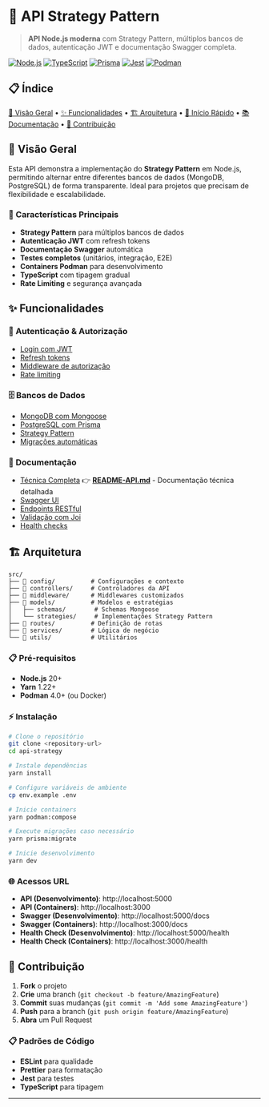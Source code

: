 # 🚀 API Strategy Pattern

> **API Node.js moderna** com Strategy Pattern, múltiplos bancos de dados, autenticação JWT e documentação Swagger completa.

[![Node.js](https://img.shields.io/badge/Node.js-20+-green.svg)](https://nodejs.org/)
[![TypeScript](https://img.shields.io/badge/TypeScript-5.9+-blue.svg)](https://www.typescriptlang.org/)
[![Prisma](https://img.shields.io/badge/Prisma-6.16+-purple.svg)](https://www.prisma.io/)
[![Jest](https://img.shields.io/badge/Jest-30+-red.svg)](https://jestjs.io/)
[![Podman](https://img.shields.io/badge/Podman-4.0+-orange.svg)](https://podman.io/)

## 📋 Índice

<a href="#visão-geral">🎯 Visão Geral</a> •
<a href="#funcionalidades">✨ Funcionalidades</a> •
<a href="#arquitetura">🏗️ Arquitetura</a> •
<a href="#início-rápido">🚀 Início Rápido</a> •
<a href="#documentação">📚 Documentação</a> •
<a href="#contribuição">🤝 Contribuição</a>

## 🎯 Visão Geral

Esta API demonstra a implementação do **Strategy Pattern** em Node.js, permitindo alternar entre diferentes bancos de dados (MongoDB, PostgreSQL) de forma transparente. Ideal para projetos que precisam de flexibilidade e escalabilidade.

### 🎨 Características Principais

- **Strategy Pattern** para múltiplos bancos de dados
- **Autenticação JWT** com refresh tokens
- **Documentação Swagger** automática
- **Testes completos** (unitários, integração, E2E)
- **Containers Podman** para desenvolvimento
- **TypeScript** com tipagem gradual
- **Rate Limiting** e segurança avançada

## ✨ Funcionalidades

### 🔐 Autenticação & Autorização
- [Login com JWT](#-autenticação)
- [Refresh tokens](#-refresh-tokens)
- [Middleware de autorização](#-middleware)
- [Rate limiting](#-rate-limiting)

### 🗄️ Bancos de Dados
- [MongoDB com Mongoose](#-mongodb)
- [PostgreSQL com Prisma](#-postgresql)
- [Strategy Pattern](#-strategy-pattern)
- [Migrações automáticas](#-migrações)

### 📖 Documentação
- [Técnica Completa](#-técnica-completa)
👉 **[README-API.md](./README-API.md)** - Documentação técnica detalhada
- [Swagger UI](#-swagger-ui)
- [Endpoints RESTful](#-endpoints)
- [Validação com Joi](#-validação)
- [Health checks](#-health-checks)

## 🏗️ Arquitetura

```
src/
├── 📁 config/          # Configurações e contexto
├── 📁 controllers/     # Controladores da API
├── 📁 middleware/      # Middlewares customizados
├── 📁 models/          # Modelos e estratégias
│   ├── schemas/        # Schemas Mongoose
│   └── strategies/     # Implementações Strategy Pattern
├── 📁 routes/          # Definição de rotas
├── 📁 services/        # Lógica de negócio
└── 📁 utils/           # Utilitários
```


### 📋 Pré-requisitos

- **Node.js** 20+
- **Yarn** 1.22+
- **Podman** 4.0+ (ou Docker)

### ⚡ Instalação

```bash
# Clone o repositório
git clone <repository-url>
cd api-strategy

# Instale dependências
yarn install

# Configure variáveis de ambiente
cp env.example .env

# Inicie containers
yarn podman:compose

# Execute migrações caso necessário
yarn prisma:migrate

# Inicie desenvolvimento
yarn dev
```

### 🌐 Acessos URL

- **API (Desenvolvimento)**: http://localhost:5000
- **API (Containers)**: http://localhost:3000
- **Swagger (Desenvolvimento)**: http://localhost:5000/docs
- **Swagger (Containers)**: http://localhost:3000/docs
- **Health Check (Desenvolvimento)**: http://localhost:5000/health
- **Health Check (Containers)**: http://localhost:3000/health


## 🤝 Contribuição

1. **Fork** o projeto
2. **Crie** uma branch (`git checkout -b feature/AmazingFeature`)
3. **Commit** suas mudanças (`git commit -m 'Add some AmazingFeature'`)
4. **Push** para a branch (`git push origin feature/AmazingFeature`)
5. **Abra** um Pull Request

### 📋 Padrões de Código

- **ESLint** para qualidade
- **Prettier** para formatação
- **Jest** para testes
- **TypeScript** para tipagem

---
